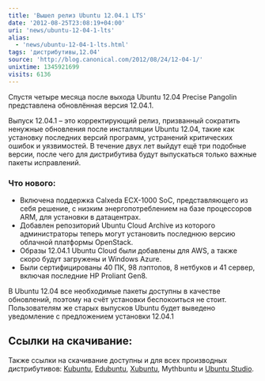 ```yaml
---
title: 'Вышел релиз Ubuntu 12.04.1 LTS'
date: '2012-08-25T23:08:19+04:00'
uri: 'news/ubuntu-12-04-1-lts'
alias: 
  - 'news/ubuntu-12-04-1-lts.html'
tags: 'дистрибутивы,12.04'
source: 'http://blog.canonical.com/2012/08/24/12-04-1/'
unixtime: 1345921699
visits: 6136
---
```

Спустя четыре месяца после выхода Ubuntu 12.04 Precise Pangolin представлена обновлённая версия 12.04.1.

Выпуск 12.04.1 – это корректирующий релиз, призванный сократить ненужные обновления после инсталляции Ubuntu 12.04, такие как установку последних версий программ, устранений критических ошибок и уязвимостей. В течение двух лет выйдут ещё три подобные версии, после чего для дистрибутива будут выпускаться только важные пакеты исправлений.

### Что нового:

*   Включена поддержка Calxeda ECX-1000 SoC, представляющего из себя решение, с низким энергопотреблением на базе процессоров ARM, для установки в датацентрах.
*   Добавлен репозиторий Ubuntu Cloud Archive из которого администраторы теперь могут установить последнюю версию облачной платформы OpenStack.
*   Образы 12.04.1 Ubuntu Cloud были добавлены для AWS, а также скоро будут загружены и Windows Azure.
*   Были сертифицированы 40 ПК, 98 лэптопов, 8 нетбуков и 41 сервер, включая последние HP Proliant Gen8.

В Ubuntu 12.04 все необходимые пакеты доступны в качестве обновлений, поэтому на счёт установки беспокоиться не стоит. Пользователям же старых выпусков Ubuntu будет выведено уведомление с предложением установки 12.04.1

## Ссылки на скачивание:

Также ссылки на скачивание доступны и для всех производных дистрибутивов: [Kubuntu](http://kubuntu.org/), [Edubuntu](http://edubuntu.org/news/12.04.1-release), [Xubuntu](http://xubuntu.org/news/12-04.1-release), Mythbuntu и [Ubuntu Studio](http://ubuntustudio.org/).
